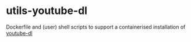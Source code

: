 # utils-youtube-dl

Dockerfile and (user) shell scripts to support a containerised installation of [youtube-dl](https://github.com/ytdl-org/youtube-dl)
